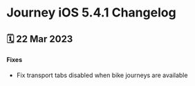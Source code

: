 # Journey iOS 5.4.1 Changelog

<h2>🗓 22 Mar 2023</h2>

#### Fixes
- Fix transport tabs disabled when bike journeys are available

